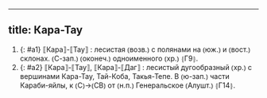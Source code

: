 
---
title: Кара-Тау
---
1. {: #a1} ⟦Кара⟧-⟦Тау⟧
: лесистая ⦅возв.⦆ с полянами на ⦅юж.⦆ и ⦅вост.⦆ склонах. ⦅С-зап.⦆ ⦅оконеч.⦆ одноименного ⦅хр.⦆ ⦃Г9⦄.
2. {: #a2} ⟦Кара⟧-⟦Тау⟧, ⟦Кара⟧-⟦Даг⟧
: лесистый дугообразный ⦅хр.⦆ с вершинами Кара-Тау, Тай-Коба, Такья-Тепе. В ⦅ю-зап.⦆ части Караби-яйлы, к ⦅С⦆→⦅СВ⦆ от ⦅н.п.⦆ Генеральское ⦅Алушт.⦆ ⦃Г14⦄.
